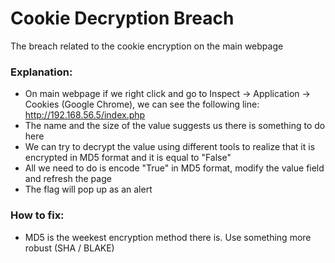 # Cookie Decryption Breach
The breach related to the cookie encryption on the main webpage

### Explanation:
- On main webpage if we right click and go to Inspect -> Application -> Cookies (Google Chrome), we can see the following line:
  http://192.168.56.5/index.php
- The name and the size of the value suggests us there is something to do here 
- We can try to decrypt the value using different tools to realize that it is encrypted in MD5 format and it is equal to "False"
- All we need to do is encode "True" in MD5 format, modify the value field and refresh the page
- The flag will pop up as an alert

### How to fix:
- MD5 is the weekest encryption method there is. Use something more robust (SHA / BLAKE)
